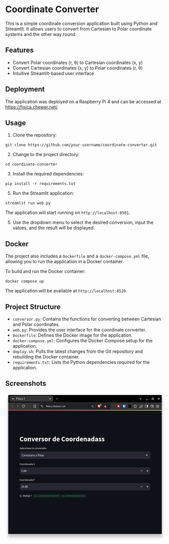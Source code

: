 # Coordinate Converter

This is a simple coordinate conversion application built using Python and Streamlit. It allows users to convert from Cartesian to Polar coordinate systems and the other way round.


## Features

- Convert Polar coordinates (r, θ) to Cartesian coordinates (x, y)
- Convert Cartesian coordinates (x, y) to Polar coordinates (r, θ)
- Intuitive Streamlit-based user interface

## Deployment

The application was deployed on a Raspberry Pi 4 and can be accessed at https://fisica.chewer.net/.


## Usage

1. Clone the repository:
```
git clone https://github.com/your-username/coordinate-converter.git
```

2. Change to the project directory:
```
cd coordinate-converter
```

3. Install the required dependencies:
```
pip install -r requirements.txt
```

5. Run the Streamlit application:
```
streamlit run web.py
```

The application will start running on `http://localhost:8501`.

5. Use the dropdown menu to select the desired conversion, input the values, and the result will be displayed.

## Docker

The project also includes a `Dockerfile` and a `docker-compose.yml` file, allowing you to run the application in a Docker container.

To build and run the Docker container:
```
docker compose up
```

The application will be available at `http://localhost:8520`.

## Project Structure

- `conversor.py`: Contains the functions for converting between Cartesian and Polar coordinates.
- `web.py`: Provides the user interface for the coordinate converter.
- `Dockerfile`: Defines the Docker image for the application.
- `docker-compose.yml`: Configures the Docker Compose setup for the application.
- `deploy.sh`: Pulls the latest changes from the Git repository and rebuilding the Docker container.
- `requirements.txt`: Lists the Python dependencies required for the application.


## Screenshots
![](assets/screenshot.png)
